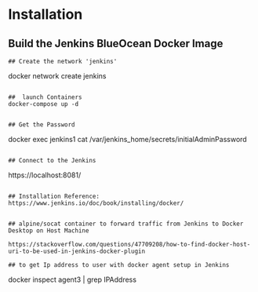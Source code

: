 
# Installation
## Build the Jenkins BlueOcean Docker Image
```
## Create the network 'jenkins'
```
docker network create jenkins
```

##  launch Containers
docker-compose up -d


## Get the Password
```
docker exec jenkins1 cat /var/jenkins_home/secrets/initialAdminPassword
```

## Connect to the Jenkins
```
https://localhost:8081/
```

## Installation Reference:
https://www.jenkins.io/doc/book/installing/docker/


## alpine/socat container to forward traffic from Jenkins to Docker Desktop on Host Machine

https://stackoverflow.com/questions/47709208/how-to-find-docker-host-uri-to-be-used-in-jenkins-docker-plugin

## to get Ip address to user with docker agent setup in Jenkins
```
docker inspect agent3 | grep IPAddress

